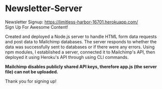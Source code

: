 # Newsletter-Server

Newsletter Signup: https://limitless-harbor-16701.herokuapp.com/
<br> Sign Up For Awesome Content!

Created and deployed a Node.js server to handle HTML form data requests and post data to Mailchimp databases. The server responds to whether the data was successfully sent to databases or if there were any errors. Using npm modules, I established a server, connected it to Mailchimp's API, then deployed it using Heroku's API through using CLI commands.

<strong> Mailchimp disables publicly shared API keys, therefore app.js (the server file) can not be uploaded. </strong> 

Thank you for signing up!
